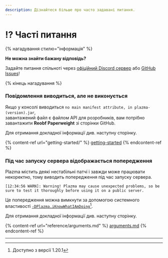```yaml
---
description: Дізнайтеся більше про часто задавані питання.
---
```


# ⁉️ Часті питання

{% нагадування стилю="інформація" %}

**Не можна знайти бажану відповідь?**

Задайте питання спільноті через [офіційний Discord сервер](https://discord.gg/MmfC52K8A8) або [GitHub Issues](https://github.com/PlazmaMC/PlazmaBukkit/issues)!

{% кінець нагадування %}

### Повідомлення виводиться, але не виконується

Якщо у консолі виводиться `no main manifest attribute, in plazma-(version).jar`,\
завантажений файл є файлом API для розробників, вам потрібно завантажити **Reobf Paperweight** зі сторінки GitHub.

Для отримання докладної інформації див. наступну сторінку.

{% content-ref url="getting-started/" %}
[getting-started](getting-started#id-2)
{% endcontent-ref %}

### Під час запуску сервера відображається попередження

Plazma містить деякі нестабільні патчі і завжди може працювати некоректно, тому виводить попередження під час запуску сервера.

```log
[12:34:56 WARN]: Warning! Plazma may cause unexpected problems, so be sure to test it thoroughly before using it on a public server.
```

Це попередження можна вимкнути за допомогою системного властивості [`-DPlazma.iKnowWhatIAmDoing`](#user-content-fn-1)[^1].

Для отримання докладної інформації див. наступну сторінку.

{% content-ref url="reference/arguments.md" %}
[arguments.md](reference/arguments.md#plazma.iknowwhatiamdoing)
{% endcontent-ref %}

***

[^1]: Доступно з версії 1.20.1
